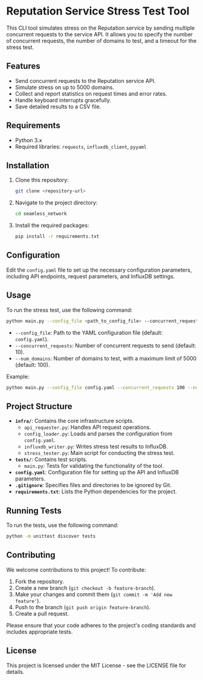 
# Reputation Service Stress Test Tool

This CLI tool simulates stress on the Reputation service by sending multiple concurrent requests to the service API. It allows you to specify the number of concurrent requests, the number of domains to test, and a timeout for the stress test.

## Features

- Send concurrent requests to the Reputation service API.
- Simulate stress on up to 5000 domains.
- Collect and report statistics on request times and error rates.
- Handle keyboard interrupts gracefully.
- Save detailed results to a CSV file.

## Requirements

- Python 3.x
- Required libraries: `requests`, `influxdb_client`, `pyyaml`

## Installation

1. Clone this repository:
   ```bash
   git clone <repository-url>
   ```
2. Navigate to the project directory:
   ```bash
   cd seamless_network
   ```
3. Install the required packages:
   ```bash
   pip install -r requirements.txt
   ```

## Configuration

Edit the `config.yaml` file to set up the necessary configuration parameters, including API endpoints, request parameters, and InfluxDB settings.

## Usage

To run the stress test, use the following command:

```bash
python main.py --config_file <path_to_config_file> --concurrent_requests <number> --num_domains <number>
```

- `--config_file`: Path to the YAML configuration file (default: `config.yaml`).
- `--concurrent_requests`: Number of concurrent requests to send (default: 10).
- `--num_domains`: Number of domains to test, with a maximum limit of 5000 (default: 100).

Example:

```bash
python main.py --config_file config.yaml --concurrent_requests 100 --num_domains 500
```

## Project Structure

- **`infra/`**: Contains the core infrastructure scripts.
  - `api_requester.py`: Handles API request operations.
  - `config_loader.py`: Loads and parses the configuration from `config.yaml`.
  - `influxdb_writer.py`: Writes stress test results to InfluxDB.
  - `stress_tester.py`: Main script for conducting the stress test.
- **`tests/`**: Contains test scripts.
  - `main.py`: Tests for validating the functionality of the tool.
- **`config.yaml`**: Configuration file for setting up the API and InfluxDB parameters.
- **`.gitignore`**: Specifies files and directories to be ignored by Git.
- **`requirements.txt`**: Lists the Python dependencies for the project.

## Running Tests

To run the tests, use the following command:

```bash
python -m unittest discover tests
```

## Contributing

We welcome contributions to this project! To contribute:

1. Fork the repository.
2. Create a new branch (`git checkout -b feature-branch`).
3. Make your changes and commit them (`git commit -m 'Add new feature'`).
4. Push to the branch (`git push origin feature-branch`).
5. Create a pull request.

Please ensure that your code adheres to the project's coding standards and includes appropriate tests.

## License

This project is licensed under the MIT License - see the LICENSE file for details.
